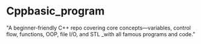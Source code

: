 # Cppbasic_program
"A beginner-friendly C++ repo covering core concepts—variables, control flow, functions, OOP, file I/O, and STL _with all famous programs and code.”

